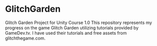 # GlitchGarden
Glitch Garden Project for Unity Course 1.0
This repository represents my progress on the game Glitch Garden utilizing tutorials provided by GameDev.tv.
I have used their tutorials and free assets from glitchthegame.com.
